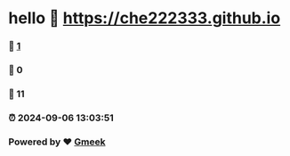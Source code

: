 # hello :link: https://che222333.github.io 
### :page_facing_up: [1](https://che222333.github.io/tag.html) 
### :speech_balloon: 0 
### :hibiscus: 11 
### :alarm_clock: 2024-09-06 13:03:51 
### Powered by :heart: [Gmeek](https://github.com/Meekdai/Gmeek)
